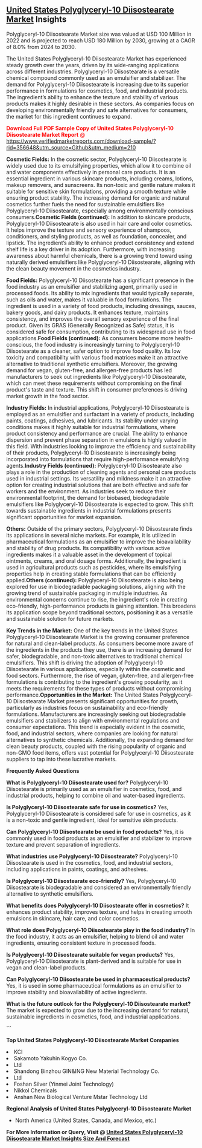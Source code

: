 <h2><a href="https://www.verifiedmarketreports.com/download-sample/?rid=356648&amp;utm_source=Github&amp;utm_medium=210" target="_blank">United States Polyglyceryl-10 Diisostearate Market</a> Insights</h2><p>Polyglyceryl-10 Diisostearate Market size was valued at USD 100 Million in 2022 and is projected to reach USD 180 Million by 2030, growing at a CAGR of 8.0% from 2024 to 2030.</p><p><p>The United States Polyglyceryl-10 Diisostearate Market has experienced steady growth over the years, driven by its wide-ranging applications across different industries. Polyglyceryl-10 Diisostearate is a versatile chemical compound commonly used as an emulsifier and stabilizer. The demand for Polyglyceryl-10 Diisostearate is increasing due to its superior performance in formulations for cosmetics, food, and industrial products. The ingredient’s ability to enhance the texture and stability of various products makes it highly desirable in these sectors. As companies focus on developing environmentally friendly and safe alternatives for consumers, the market for this ingredient continues to expand. <p><span class=""><span style="color: #ff0000;"><strong>Download Full PDF Sample Copy of United States Polyglyceryl-10 Diisostearate Market Report</strong> @ </span><a href="https://www.verifiedmarketreports.com/download-sample/?rid=356648&amp;utm_source=Github&amp;utm_medium=210" target="_blank">https://www.verifiedmarketreports.com/download-sample/?rid=356648&amp;utm_source=Github&amp;utm_medium=210</a></span></p></p><p><strong>Cosmetic Fields:</strong> In the cosmetic sector, Polyglyceryl-10 Diisostearate is widely used due to its emulsifying properties, which allow it to combine oil and water components effectively in personal care products. It is an essential ingredient in various skincare products, including creams, lotions, makeup removers, and sunscreens. Its non-toxic and gentle nature makes it suitable for sensitive skin formulations, providing a smooth texture while ensuring product stability. The increasing demand for organic and natural cosmetics further fuels the need for sustainable emulsifiers like Polyglyceryl-10 Diisostearate, especially among environmentally conscious consumers.<strong>Cosmetic Fields (continued):</strong> In addition to skincare products, Polyglyceryl-10 Diisostearate is also used in hair care and color cosmetics. It helps improve the texture and sensory experience of shampoos, conditioners, and styling products, as well as foundation, concealer, and lipstick. The ingredient’s ability to enhance product consistency and extend shelf life is a key driver in its adoption. Furthermore, with increasing awareness about harmful chemicals, there is a growing trend toward using naturally derived emulsifiers like Polyglyceryl-10 Diisostearate, aligning with the clean beauty movement in the cosmetics industry.<p><strong>Food Fields:</strong> Polyglyceryl-10 Diisostearate has a significant presence in the food industry as an emulsifier and stabilizing agent, primarily used in processed foods. Its ability to mix ingredients that would typically separate, such as oils and water, makes it valuable in food formulations. The ingredient is used in a variety of food products, including dressings, sauces, bakery goods, and dairy products. It enhances texture, maintains consistency, and improves the overall sensory experience of the final product. Given its GRAS (Generally Recognized as Safe) status, it is considered safe for consumption, contributing to its widespread use in food applications.<strong>Food Fields (continued):</strong> As consumers become more health-conscious, the food industry is increasingly turning to Polyglyceryl-10 Diisostearate as a cleaner, safer option to improve food quality. Its low toxicity and compatibility with various food matrices make it an attractive alternative to traditional synthetic emulsifiers. Moreover, the growing demand for vegan, gluten-free, and allergen-free products has led manufacturers to seek out ingredients like Polyglyceryl-10 Diisostearate, which can meet these requirements without compromising on the final product's taste and texture. This shift in consumer preferences is driving market growth in the food sector.<p><strong>Industry Fields:</strong> In industrial applications, Polyglyceryl-10 Diisostearate is employed as an emulsifier and surfactant in a variety of products, including paints, coatings, adhesives, and lubricants. Its stability under varying conditions makes it highly suitable for industrial formulations, where product consistency and performance are crucial. The ability to enhance dispersion and prevent phase separation in emulsions is highly valued in this field. With industries looking to improve the efficiency and sustainability of their products, Polyglyceryl-10 Diisostearate is increasingly being incorporated into formulations that require high-performance emulsifying agents.<strong>Industry Fields (continued):</strong> Polyglyceryl-10 Diisostearate also plays a role in the production of cleaning agents and personal care products used in industrial settings. Its versatility and mildness make it an attractive option for creating industrial solutions that are both effective and safe for workers and the environment. As industries seek to reduce their environmental footprint, the demand for biobased, biodegradable emulsifiers like Polyglyceryl-10 Diisostearate is expected to grow. This shift towards sustainable ingredients in industrial formulations presents significant opportunities for market expansion.<p><strong>Others:</strong> Outside of the primary sectors, Polyglyceryl-10 Diisostearate finds its applications in several niche markets. For example, it is utilized in pharmaceutical formulations as an emulsifier to improve the bioavailability and stability of drug products. Its compatibility with various active ingredients makes it a valuable asset in the development of topical ointments, creams, and oral dosage forms. Additionally, the ingredient is used in agricultural products such as pesticides, where its emulsifying properties help in creating stable formulations that can be efficiently applied.<strong>Others (continued):</strong> Polyglyceryl-10 Diisostearate is also being explored for use in biodegradable packaging solutions, aligning with the growing trend of sustainable packaging in multiple industries. As environmental concerns continue to rise, the ingredient's role in creating eco-friendly, high-performance products is gaining attention. This broadens its application scope beyond traditional sectors, positioning it as a versatile and sustainable solution for future markets.<p><strong>Key Trends in the Market:</strong> One of the key trends in the United States Polyglyceryl-10 Diisostearate Market is the growing consumer preference for natural and clean-label products. As consumers become more aware of the ingredients in the products they use, there is an increasing demand for safer, biodegradable, and non-toxic alternatives to traditional chemical emulsifiers. This shift is driving the adoption of Polyglyceryl-10 Diisostearate in various applications, especially within the cosmetic and food sectors. Furthermore, the rise of vegan, gluten-free, and allergen-free formulations is contributing to the ingredient's growing popularity, as it meets the requirements for these types of products without compromising performance.<strong>Opportunities in the Market:</strong> The United States Polyglyceryl-10 Diisostearate Market presents significant opportunities for growth, particularly as industries focus on sustainability and eco-friendly formulations. Manufacturers are increasingly seeking out biodegradable emulsifiers and stabilizers to align with environmental regulations and consumer expectations. This trend is especially evident in the cosmetic, food, and industrial sectors, where companies are looking for natural alternatives to synthetic chemicals. Additionally, the expanding demand for clean beauty products, coupled with the rising popularity of organic and non-GMO food items, offers vast potential for Polyglyceryl-10 Diisostearate suppliers to tap into these lucrative markets.<p><strong>Frequently Asked Questions</strong></p><p><strong>What is Polyglyceryl-10 Diisostearate used for?</strong> Polyglyceryl-10 Diisostearate is primarily used as an emulsifier in cosmetics, food, and industrial products, helping to combine oil and water-based ingredients.</p><p><strong>Is Polyglyceryl-10 Diisostearate safe for use in cosmetics?</strong> Yes, Polyglyceryl-10 Diisostearate is considered safe for use in cosmetics, as it is a non-toxic and gentle ingredient, ideal for sensitive skin products.</p><p><strong>Can Polyglyceryl-10 Diisostearate be used in food products?</strong> Yes, it is commonly used in food products as an emulsifier and stabilizer to improve texture and prevent separation of ingredients.</p><p><strong>What industries use Polyglyceryl-10 Diisostearate?</strong> Polyglyceryl-10 Diisostearate is used in the cosmetics, food, and industrial sectors, including applications in paints, coatings, and adhesives.</p><p><strong>Is Polyglyceryl-10 Diisostearate eco-friendly?</strong> Yes, Polyglyceryl-10 Diisostearate is biodegradable and considered an environmentally friendly alternative to synthetic emulsifiers.</p><p><strong>What benefits does Polyglyceryl-10 Diisostearate offer in cosmetics?</strong> It enhances product stability, improves texture, and helps in creating smooth emulsions in skincare, hair care, and color cosmetics.</p><p><strong>What role does Polyglyceryl-10 Diisostearate play in the food industry?</strong> In the food industry, it acts as an emulsifier, helping to blend oil and water ingredients, ensuring consistent texture in processed foods.</p><p><strong>Is Polyglyceryl-10 Diisostearate suitable for vegan products?</strong> Yes, Polyglyceryl-10 Diisostearate is plant-derived and is suitable for use in vegan and clean-label products.</p><p><strong>Can Polyglyceryl-10 Diisostearate be used in pharmaceutical products?</strong> Yes, it is used in some pharmaceutical formulations as an emulsifier to improve stability and bioavailability of active ingredients.</p><p><strong>What is the future outlook for the Polyglyceryl-10 Diisostearate market?</strong> The market is expected to grow due to the increasing demand for natural, sustainable ingredients in cosmetics, food, and industrial applications.</p>```</p><p><strong>Top United States Polyglyceryl-10 Diisostearate Market Companies</strong></p><div data-test-id=""><p><li>KCI</li><li> Sakamoto Yakuhin Kogyo Co.</li><li>Ltd</li><li> Shandong Binzhou GIN&ING New Material Technology Co.</li><li>Ltd</li><li> Foshan Silver (Yinmei Joint Technology)</li><li> Nikkol Chemicals</li><li> Anshan New Biological Venture Mstar Technology Ltd</li></p><div><strong>Regional Analysis of&nbsp;United States Polyglyceryl-10 Diisostearate Market</strong></div><ul><li dir="ltr"><p dir="ltr">North America&nbsp;(United States, Canada, and Mexico, etc.)</p></li></ul><p><strong>For More Information or Query, Visit @&nbsp;</strong><strong><a href="https://www.verifiedmarketreports.com/product/polyglyceryl-10-diisostearate-market/?utm_source=Github&amp;utm_medium=210" target="_blank">United States Polyglyceryl-10 Diisostearate Market Insights Size And Forecast</a></strong></p></div>
